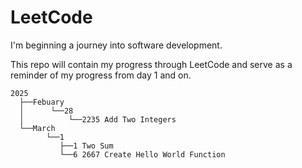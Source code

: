 # LeetCode

I'm beginning a journey into software development.

This repo will contain my progress through LeetCode and serve as a reminder of my progress from day 1 and on.

```
2025
  ├──Febuary
  │      └──28
  │          └──2235 Add Two Integers
  └──March
        └──1
           ├──1 Two Sum
           └──6 2667 Create Hello World Function
```
